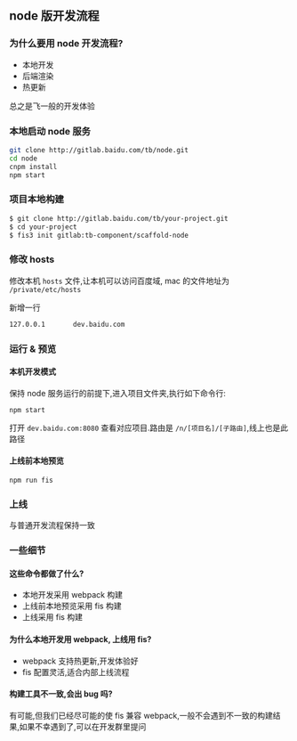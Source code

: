 ## node 版开发流程

### 为什么要用 node 开发流程?

- 本地开发
- 后端渲染
- 热更新

总之是飞一般的开发体验

### 本地启动 node 服务

```bash
git clone http://gitlab.baidu.com/tb/node.git
cd node
cnpm install
npm start
```

### 项目本地构建

```bash
$ git clone http://gitlab.baidu.com/tb/your-project.git
$ cd your-project
$ fis3 init gitlab:tb-component/scaffold-node
```

### 修改 hosts

修改本机 `hosts` 文件,让本机可以访问百度域, mac 的文件地址为 `/private/etc/hosts`

新增一行

```bash
127.0.0.1       dev.baidu.com
```

### 运行 & 预览

#### 本机开发模式

保持 node 服务运行的前提下,进入项目文件夹,执行如下命令行:

```hash
npm start
```

打开 `dev.baidu.com:8080` 查看对应项目.路由是 `/n/[项目名]/[子路由]`,线上也是此路径

#### 上线前本地预览

```hash
npm run fis
```

### 上线

与普通开发流程保持一致

### 一些细节

#### 这些命令都做了什么?

- 本地开发采用 webpack 构建
- 上线前本地预览采用 fis 构建
- 上线采用 fis 构建

#### 为什么本地开发用 webpack, 上线用 fis?

- webpack 支持热更新,开发体验好
- fis 配置灵活,适合内部上线流程

#### 构建工具不一致,会出 bug 吗?

有可能,但我们已经尽可能的使 fis 兼容 webpack,一般不会遇到不一致的构建结果,如果不幸遇到了,可以在开发群里提问
